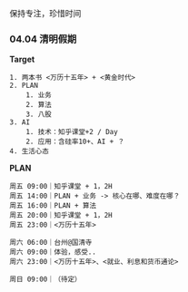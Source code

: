 保持专注，珍惜时间

### 04.04 清明假期

**Target**

	1. 两本书 <万历十五年> + <黄金时代>
	2. PLAN 
		1. 业务
		2. 算法
		3. 八股
	3. AI 
		1. 技术：知乎课堂+2 / Day
		2. 应用：含硅率10+、AI + ？
	4. 生活心态


**PLAN**

	周五 09:00｜知乎课堂 + 1，2H
	周五 14:00｜PLAN + 业务 -> 核心在哪、难度在哪？
	周五 16:00｜PLAN + 算法 
	周五 20:00｜知乎课堂 + 1，2H 
	周五 23:00｜<万历十五年>
	
	周六 06:00｜台州@国清寺
	周六 09:00｜体验，感受..
	周六 23:00｜<万历十五年>、<就业、利息和货币通论>
	
	周日 09:00｜（待定）
